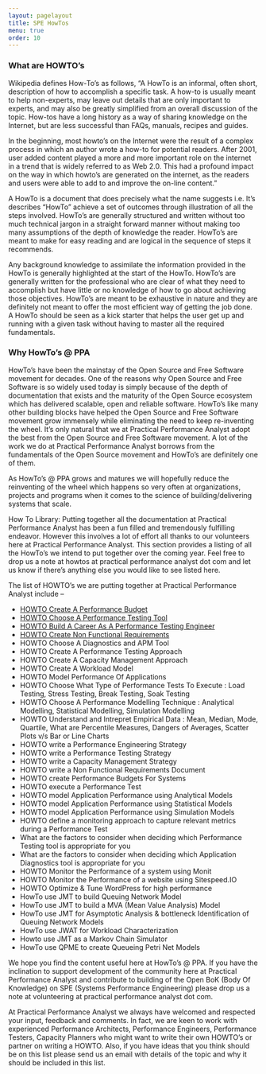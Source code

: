 ```yaml
---
layout: pagelayout
title: SPE HowTos
menu: true
order: 10
---
```


### What are HOWTO’s

Wikipedia defines How-To’s as follows, “A HowTo is an informal, often short, description of how to accomplish a specific task. A how-to is usually meant to help non-experts, may leave out details that are only important to experts, and may also be greatly simplified from an overall discussion of the topic.  How-tos have a long history as a way of sharing knowledge on the Internet, but are less successful than FAQs, manuals, recipes and guides.

In the beginning, most howto’s on the Internet were the result of a complex process in which an author wrote a how-to for potential readers. After 2001, user added content played a more and more important role on the internet in a trend that is widely referred to as Web 2.0. This had a profound impact on the way in which howto’s are generated on the internet, as the readers and users were able to add to and improve the on-line content.”

A HowTo is a document that does precisely what the name suggests i.e. It’s describes “HowTo” achieve a set of outcomes through illustration of all the steps involved. HowTo’s are generally structured and written without too much technical jargon in a straight forward manner without making too many assumptions of the depth of knowledge the reader. HowTo’s are meant to make for easy reading and are logical in the sequence of steps it recommends.

Any background knowledge to assimilate the information provided in the HowTo is generally highlighted at the start of the HowTo. HowTo’s are generally written for the professional who are clear of what they need to accomplish but have little or no knowledge of how to go about achieving those objectives. HowTo’s are meant to be exhaustive in nature and they are definitely not meant to offer the most efficient way of getting the job done. A HowTo should be seen as a kick starter that helps the user get up and running with a given task without having to master all the required fundamentals.

### Why HowTo’s @ PPA

HowTo’s have been the mainstay of the Open Source and Free Software movement for decades. One of the reasons why Open Source and Free Software is so widely used today is simply because of the depth of documentation that exists and the maturity of the Open Source ecosystem which has delivered scalable, open and reliable software. HowTo’s like many other building blocks have helped the Open Source and Free Software movement grow immensely while eliminating the need to keep re-inventing the wheel. It’s only natural that we at Practical Performance Analyst adopt the best from the Open Source and Free Software movement. A lot of the work we do at Practical Performance Analyst borrows from the fundamentals of the Open Source movement and HowTo’s are definitely one of them.

As HowTo’s @ PPA grows and matures we will hopefully reduce the reinventing of the wheel which happens so very often at organizations, projects and programs when it comes to the science of building/delivering systems that scale.

How To Library: Putting together all the documentation at Practical Performance Analyst has been a fun filled and tremendously fulfilling endeavor. However this involves a lot of effort all thanks to our volunteers here at Practical Performance Analyst. This section provides a listing of all the HowTo’s we intend to put together over the coming year. Feel free to drop us a note at howtos at practical performance analyst dot com and let us know if there’s anything else you would like to see listed here.

The list of HOWTO’s we are putting together at Practical Performance Analyst include –

* [HOWTO Create A Performance Budget](https://tangowhisky37.github.io/PracticalPerformanceAnalyst/pages/spe_howtos/howto_create_a_performance_budget/)
* [HOWTO Choose A Performance Testing Tool](https://tangowhisky37.github.io/PracticalPerformanceAnalyst/pages/spe_howtos/howto_choose_a_performance_testing_tool/)
* [HOWTO Build A Career As A Performance Testing Engineer](https://tangowhisky37.github.io/PracticalPerformanceAnalyst/pages/spe_howtos/howto_build_a_career_as_a_performance_test_engineer/)
* [HOWTO Create Non Functional Requirements](https://tangowhisky37.github.io/PracticalPerformanceAnalyst/pages/spe_howtos/howto_define_non_functional_requirements/)
* HOWTO Choose A Diagnostics and APM Tool
* HOWTO Create A Performance Testing Approach
* HOWTO Create A Capacity Management Approach
* HOWTO Create A Workload Model
* HOWTO Model Performance Of Applications
* HOWTO Choose What Type of Performance Tests To Execute : Load Testing, Stress Testing, Break Testing, Soak Testing
* HOWTO Choose A Performance Modelling Technique : Analytical Modelling, Statistical Modelling, Simulation Modelling
* HOWTO Understand and Intrepret Empirical Data : Mean, Median, Mode, Quartile, What are Percentile Measures, Dangers of Averages, Scatter Plots v/s Bar or Line Charts
* HOWTO write a Performance Engineering Strategy
* HOWTO write a Performance Testing Strategy
* HOWTO write a Capacity Management Strategy
* HOWTO write a Non Functional Requirements Document
* HOWTO create Performance Budgets For Systems
* HOWTO execute a Performance Test
* HOWTO model Application Performance using Analytical Models
* HOWTO model Application Performance using Statistical Models
* HOWTO model Application Performance using Simulation Models
* HOWTO define a monitoring approach to capture relevant metrics during a Performance Test
* What are the factors to consider when deciding which Performance Testing tool is appropriate for you
* What are the factors to consider when deciding which Application Diagnostics tool is appropriate for you
* HOWTO Monitor the Performance of a system using Monit
* HOWTO Monitor the Performance of a website using Sitespeed.IO
* HOWTO Optimize & Tune WordPress for high performance
* HowTo use JMT to build Queuing Network Model
* HowTo use JMT to build a MVA (Mean Value Analysis) Model
* HowTo use JMT for Asymptotic Analysis & bottleneck Identification of Queuing Network Models
* HowTo use JWAT for Workload Characterization
* Howto use JMT as a Markov Chain Simulator
* HowTo use QPME to create Queueing Petri Net Models

We hope you find the content useful here at HowTo’s @ PPA. If you have the inclination to support development of the community here at Practical Performance Analyst and contribute to building of the Open BoK (Body Of Knowledge) on SPE (Systems Performance Engineering) please drop us a note at volunteering at practical performance analyst dot com.

At Practical Performance Analyst we always have welcomed and respected your input, feedback and comments.  In fact, we are keen to work with experienced Performance Architects, Performance Engineers, Performance Testers, Capacity Planners who might want to write their own HOWTO’s or partner on writing a HOWTO. Also, if you have ideas that you think should be on this list please send us an email with details of the topic and why it should be included in this list.
